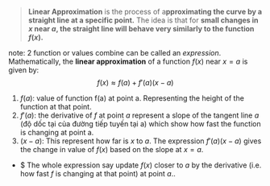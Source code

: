 > **Linear Approximation** is the process of a**pproximating the curve by a straight line at a specific point.** The idea is that for **small changes in $x$ near $a$, the straight line will behave very similarly to the function $f(x)$.**
 
note: 2 function or values combine can be called an *expression*.
Mathematically, the **linear approximation** of a function $f(x)$ near $x=a$ is given by:
$$f(x) \approx f(a)+f'(a)(x−a)$$
1. $f(a):$ value of function f(a) at point a. Representing the height of the function at that point.
2. $f'(a):$ the derivative of $f$ at point $a$ represent a slope of the tangent line $a$ (độ dốc tại của đường tiếp tuyến tại a) which show how fast the function is changing at point a. 
3. $(x -a):$ This represent how far is $x$ to $a$. The expression $f'(a)(x -a)$ gives the change in value of $f(x)$ based on the slope at $x=a$. 
+ $ The whole expression say update $f(x)$ closer to $a$ by the derivative (i.e. how fast $f$ is changing at that point) at point $a$..

